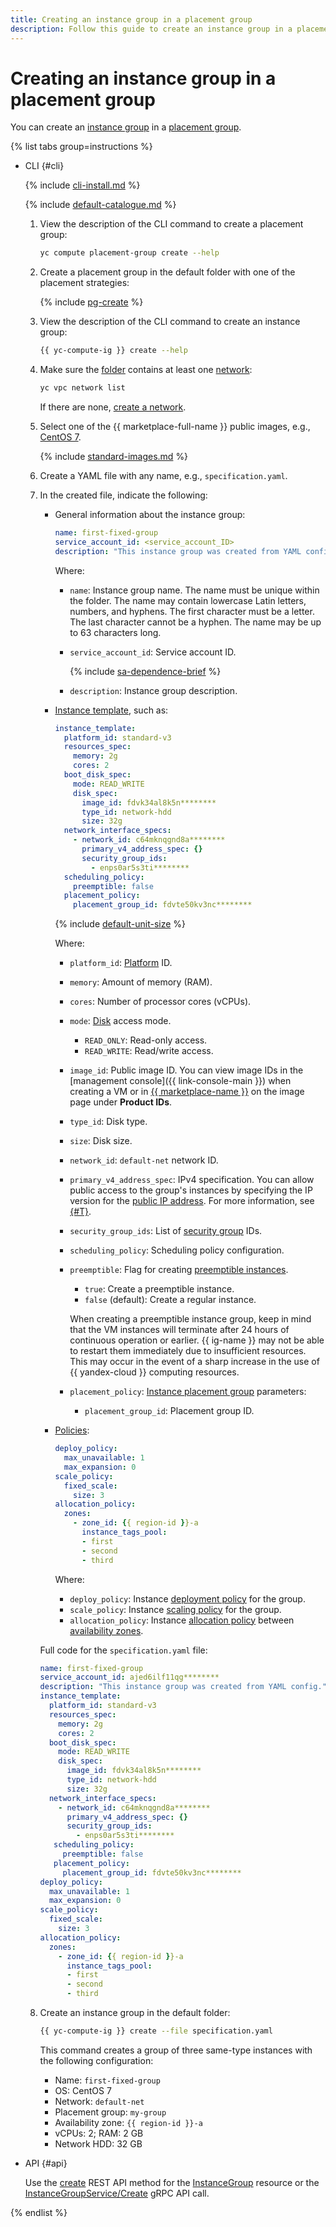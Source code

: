 ```yaml
---
title: Creating an instance group in a placement group
description: Follow this guide to create an instance group in a placement group.
---
```


# Creating an instance group in a placement group


You can create an [instance group](../../concepts/instance-groups/index.md) in a [placement group](../../concepts/placement-groups.md).

{% list tabs group=instructions %}

- CLI {#cli}

  {% include [cli-install.md](../../../_includes/cli-install.md) %}

  {% include [default-catalogue.md](../../../_includes/default-catalogue.md) %}

  1. View the description of the CLI command to create a placement group:

      ```bash
      yc compute placement-group create --help
      ```

  1. Create a placement group in the default folder with one of the placement strategies:
  
     {% include [pg-create](../../../_includes/compute/placement-groups-create.md) %}
  
  1. View the description of the CLI command to create an instance group:

     ```bash
     {{ yc-compute-ig }} create --help
     ```

  1. Make sure the [folder](../../../resource-manager/concepts/resources-hierarchy.md#folder) contains at least one [network](../../../vpc/concepts/network.md#network):

      ```bash
      yc vpc network list
      ```

     If there are none, [create a network](../../../vpc/operations/network-create.md).

  1. Select one of the {{ marketplace-full-name }} public images, e.g., [CentOS 7](/marketplace/products/yc/centos-7).

     {% include [standard-images.md](../../../_includes/standard-images.md) %}

  1. Create a YAML file with any name, e.g., `specification.yaml`.

  1. In the created file, indicate the following:

      * General information about the instance group:

        ```yaml
        name: first-fixed-group
        service_account_id: <service_account_ID>
        description: "This instance group was created from YAML config."
        ```

        Where:

        * `name`: Instance group name. The name must be unique within the folder. The name may contain lowercase Latin letters, numbers, and hyphens. The first character must be a letter. The last character cannot be a hyphen. The name may be up to 63 characters long.
        * `service_account_id`: Service account ID.

          {% include [sa-dependence-brief](../../../_includes/instance-groups/sa-dependence-brief.md) %}

        * `description`: Instance group description.
     
      * [Instance template](../../concepts/instance-groups/instance-template.md), such as:

        ```yaml
        instance_template:
          platform_id: standard-v3
          resources_spec:
            memory: 2g
            cores: 2
          boot_disk_spec:
            mode: READ_WRITE
            disk_spec:
              image_id: fdvk34al8k5n********
              type_id: network-hdd
              size: 32g
          network_interface_specs:
            - network_id: c64mknqgnd8a********
              primary_v4_address_spec: {}
              security_group_ids:
                - enps0ar5s3ti********
          scheduling_policy:
            preemptible: false
          placement_policy:
            placement_group_id: fdvte50kv3nc********
        ```

        {% include [default-unit-size](../../../_includes/instance-groups/default-unit-size.md) %}

        Where:

        * `platform_id`: [Platform](../../concepts/vm-platforms.md) ID.
        * `memory`: Amount of memory (RAM).
        * `cores`: Number of processor cores (vCPUs).
        * `mode`: [Disk](../../concepts/disk.md) access mode.
          * `READ_ONLY`: Read-only access.
          * `READ_WRITE`: Read/write access.
        * `image_id`: Public image ID. You can view image IDs in the [management console]({{ link-console-main }}) when creating a VM or in [{{ marketplace-name }}](/marketplace) on the image page under **Product IDs**.
        * `type_id`: Disk type.
        * `size`: Disk size.
        * `network_id`: `default-net` network ID.
        * `primary_v4_address_spec`: IPv4 specification. You can allow public access to the group's instances by specifying the IP version for the [public IP address](../../../vpc/concepts/address.md#public-addresses). For more information, see [{#T}](../../concepts/instance-groups/instance-template.md#instance-template).
        * `security_group_ids`: List of [security group](../../../vpc/concepts/security-groups.md) IDs.
        * `scheduling_policy`: Scheduling policy configuration.
        * `preemptible`: Flag for creating [preemptible instances](../../concepts/preemptible-vm.md).
          * `true`: Create a preemptible instance.
          * `false` (default): Create a regular instance.

          When creating a preemptible instance group, keep in mind that the VM instances will terminate after 24 hours of continuous operation or earlier. {{ ig-name }} may not be able to restart them immediately due to insufficient resources. This may occur in the event of a sharp increase in the use of {{ yandex-cloud }} computing resources.

        * `placement_policy`: [Instance placement group](../../concepts/placement-groups.md) parameters:
          * `placement_group_id`: Placement group ID.
      * [Policies](../../concepts/instance-groups/policies/index.md):

        ```yaml
        deploy_policy:
          max_unavailable: 1
          max_expansion: 0
        scale_policy:
          fixed_scale:
            size: 3
        allocation_policy:
          zones:
            - zone_id: {{ region-id }}-a
              instance_tags_pool:
              - first
              - second
              - third
        ```

        Where:

        * `deploy_policy`: Instance [deployment policy](../../concepts/instance-groups/policies/deploy-policy.md) for the group.
        * `scale_policy`: Instance [scaling policy](../../concepts/instance-groups/policies/scale-policy.md) for the group.
        * `allocation_policy`: Instance [allocation policy](../../concepts/instance-groups/policies/allocation-policy.md) between [availability zones](../../../overview/concepts/geo-scope.md).

      Full code for the `specification.yaml` file:

      ```yaml
      name: first-fixed-group
      service_account_id: ajed6ilf11qg********
      description: "This instance group was created from YAML config."
      instance_template:
        platform_id: standard-v3
        resources_spec:
          memory: 2g
          cores: 2
        boot_disk_spec:
          mode: READ_WRITE
          disk_spec:
            image_id: fdvk34al8k5n********
            type_id: network-hdd
            size: 32g
        network_interface_specs:
          - network_id: c64mknqgnd8a********
            primary_v4_address_spec: {}
            security_group_ids:
              - enps0ar5s3ti********
         scheduling_policy:
           preemptible: false
         placement_policy:
           placement_group_id: fdvte50kv3nc********
      deploy_policy:
        max_unavailable: 1
        max_expansion: 0
      scale_policy:
        fixed_scale:
          size: 3
      allocation_policy:
        zones:
          - zone_id: {{ region-id }}-a
            instance_tags_pool:
            - first
            - second
            - third
      ```

  1. Create an instance group in the default folder:

     ```bash
     {{ yc-compute-ig }} create --file specification.yaml
     ```

     This command creates a group of three same-type instances with the following configuration:
     * Name: `first-fixed-group`
     * OS: CentOS 7
     * Network: `default-net`
     * Placement group: `my-group`
     * Availability zone: `{{ region-id }}-a`
     * vCPUs: 2; RAM: 2 GB
     * Network HDD: 32 GB

- API {#api}

  Use the [create](../../instancegroup/api-ref/InstanceGroup/create.md) REST API method for the [InstanceGroup](../../instancegroup/api-ref/InstanceGroup/index.md) resource or the [InstanceGroupService/Create](../../instancegroup/api-ref/grpc/InstanceGroup/create.md) gRPC API call.

{% endlist %}